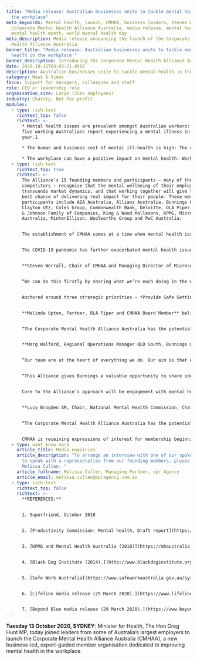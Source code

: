 ```yaml
---
title: "Media release: Australian businesses unite to tackle mental health in
  the workplace"
meta_keywords: Mental health, launch, CMHAA, business leaders, Steven Worrall,
  Corporate Mental Health Alliance Australia, media release, mental health week,
  mental health month, world mental health day
meta_description: Media release announcing the launch of the Corporate Mental
  Health Alliance Australia
banner_title: "Media release: Australian businesses unite to tackle mental
  health in the workplace "
banner_description: Introducing the Corporate Mental Health Alliance Australia
date: 2020-10-11T03:03:21.058Z
description: Australian businesses unite to tackle mental health in the workplace.
category: News & Views
focus: Support for managers, colleagues and staff
role: CEO or leadership role
organisation_size: Large (250+ employees)
industry: Charity, Not-for-profit
modules:
  - type: rich-text
    richtext_top: false
    richtext: >-
      * Mental health issues are prevalent amongst Australian workers: One in
      five working Australians report experiencing a mental illness in the past
      year.1 

      * The human and business cost of mental ill-health is high: The cost to the Australian economy of mental ill-health and suicide is, conservatively, in the order of $43 to $51 billion per year. Additional to this is an approximately $130 billion cost associated with diminished health and reduced life expectancy for those living with mental ill-health.2

      * The workplace can have a positive impact on mental health: Workplace mental health interventions can improve employee mental wellbeing and provide a sense of purpose and structure, as well as promote opportunities for social inclusion and support.3 The result of this is increased productivity and savings of up to $4.5b a year.4
  - type: rich-text
    richtext_top: true
    richtext: >-
      The Alliance’s 15 founding members and participants – many of them direct
      competitors – recognise that the mental wellbeing of their employees
      transcends market dynamics, and that working together will give them the
      best chance of delivering real impact for their people. These members and
      participants include AIA Australia, Allianz Australia, Bunnings Group,
      Clayton Utz, Coles Group, Commonwealth Bank, Deloitte, DLA Piper, Johnson
      & Johnson Family of Companies, King & Wood Mallesons, KPMG, Microsoft
      Australia, MinterEllison, Woolworths Group and PwC Australia.


      The establishment of CMHAA comes at a time when mental health issues in the workplace are increasing in prevalence. According to Safe Work Australia, more than 92% of work-related mental health condition claims can be attributed to work-related mental stress including work pressure, harassment or bullying, exposure to workplace violence and sexual or racial harassment.5


      The COVID-19 pandemic has further exacerbated mental health issues, with increased anxiety and uncertainty, self-isolation, family stress and financial hardship having a very real impact on quality of life. Further, lockdown restrictions and social isolation measures have changed the boundaries of the ‘workplace’ for millions of Australian workers and the demand for mental health services from employees is rising. Beyond Blue and Lifeline are already experiencing increases of around 30% in demand for their services.6,7


      **Steven Worrall, Chair of CMHAA and Managing Director of Microsoft Australia,** said now more than ever, businesses across the board need to come together and take collective responsibility for creating mentally healthy workplaces.


      “We can do this firstly by sharing what we’re each doing in the workplace to support our people’s mental health and wellbeing. None of us think we have all the answers, but we’re all doing lots of things, and in many cases, lots of really good things to support our people who are struggling with mental illness or anxiety. It’s on us as leaders to put mental health at the heart of the business agenda, and to bring our collective experience and resources to the attention of other businesses looking to make improvements in this area. We are an alliance for all businesses, large and small alike.”


      Anchored around three strategic priorities – *Provide Safe Settings*, *Empower Our Leaders*, and *Drive Lasting Change* – and with the support of mental health experts, CMHAA members will work together to find, test and deliver solutions that work for their people.


      **Melinda Upton, Partner, DLA Piper and CMHAA Board Member** believes positive change needs to be championed from the top to erode barriers and enable people to speak up without fear or stigma.


      “The Corporate Mental Health Alliance Australia has the potential to really accelerate a change in the way Australia approaches workplace mental health. Its reach extends not only to the workforces of its members, but also to the workforces of other companies and stakeholder groups that they interact with. The footprint that we can have across Australia is substantial.”


      **Marg Walford, Regional Operations Manager QLD South, Bunnings Group Limited,** has a clear view of the range of issues experienced by employees in the workplace.


      “Our team are at the heart of everything we do. Our aim is that every team member feels comfortable talking about mental health, is supported by their leaders and teammates and is aware and able to access the great resources we have available. This begins with equipping our leaders, at all levels, to provide ongoing support in a safe and purposeful working environment. We continually invest in our team’s training and resources to equip them with the necessary skills and tools to handle any given situation,” said Walford


      “This Alliance gives Bunnings a valuable opportunity to share ideas, collaborate and learn directly from other businesses wanting to make real progress on mental health in the workplace.


      Core to the Alliance’s approach will be engagement with mental health experts, to test the Alliance’s thinking and to come up with new ways as a community to raise the bar on workplace mental health.


      **Lucy Brogden AM, Chair, National Mental Health Commission, Chair, Mentally Healthy Workplace Alliance**, one of 15 members on CMHAA’s expert advisory group says there’s a growing awareness of the need for businesses to go beyond the “yoga and fruit bowl” approach to addressing mental health in the workplace. 


      “The Corporate Mental Health Alliance Australia has the potential to be a powerful voice for change on workplace mental health. It’s effectively an extensive network of mental health champions across some of our country’s largest employers, who are each saying in unison, *this is really important to us. We are committed to this. We are here to be a part of the change*,” said Brogden.


      CMHAA is receiving expressions of interest for membership beginning in 2021.
  - type: want_know_more
    article_title: Media enquiries
    article_description: "To arrange an interview with one of our spokespeople, or
      to speak with a representative from our founding members, please contact
      Melissa Cullen. "
    article_fullname: Melissa Cullen, Managing Partner, opr Agency
    article_email: melissa.cullen@opragency.com.au
  - type: rich-text
    richtext_top: false
    richtext: >-
      **REFERENCES:**


      1. Superfriend, October 2018


      2. [Productivity Commission: Mental health, Draft report](https://www.pc.gov.au/inquiries/completed/mental-health/draft), October 2019


      3. [KPMG and Mental Health Australia (2018)](https://mhaustralia.org/sites/default/files/docs/investing_to_save_may_2018_-_kpmg_mental_health_australia.pdf). Investing to save. The economic benefits for Australia of investment in mental health reform.


      4. [Black Dog Institute (2014).](http://www.blackdoginstitute.org.au/wp-content/uploads/2020/04/creating-mentally-healthy-workplaces.pdf) Creating mentally healthy workplaces. A review of the research.


      5. [Safe Work Australia](https://www.safeworkaustralia.gov.au/system/files/documents/1901/mental-health-infographic-v2.pdf%20Accessed%20September%202020.). Work-related mental health.[](https://www.lifeline.org.au/resources/news-and-media-releases/media-releases/australian-government-provides-additional-funding-to-increase-access-to-lifeline-crisis-support-services-throughout-covid-19-outbreak)


      6. [Lifeline media release (29 March 2020).](https://www.lifeline.org.au/resources/news-and-media-releases/media-releases/australian-government-provides-additional-funding-to-increase-access-to-lifeline-crisis-support-services-throughout-covid-19-outbreak) Australian Government provides additional funding to increase access to Lifeline crisis support services through-out COVID-19 outbreak.


      7. [Beyond Blue media release (29 March 2020).](https://www.beyondblue.org.au/media/media-releases/media-releases/beyond-blue-welcomes-funding-for-new-covid-19-support-service%20Accessed%20September%202020.) Beyond Blue welcomes funding for new COVID-19 support service.
---
```

**Tuesday 13 October 2020, SYDNEY**: Minister for Health, The Hon Greg Hunt MP, today joined leaders from some of Australia’s largest employers to launch the Corporate Mental Health Alliance Australia (CMHAA), a new business-led, expert-guided member organisation dedicated to improving mental health in the workplace.
